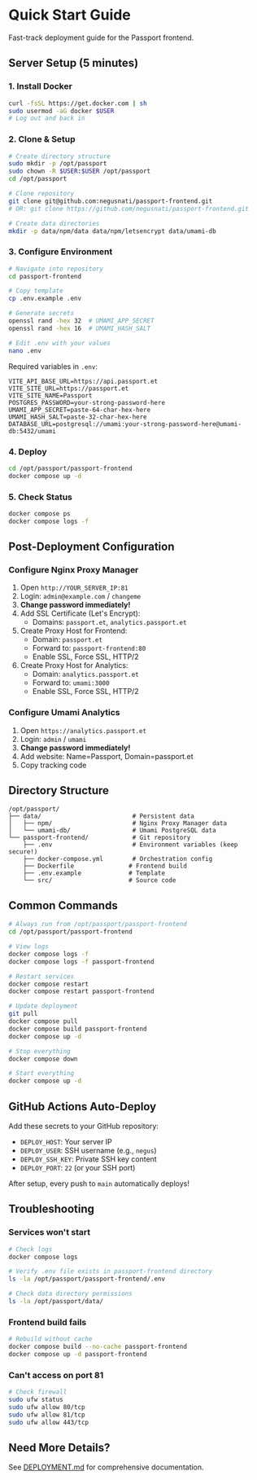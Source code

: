 # Quick Start Guide

Fast-track deployment guide for the Passport frontend.

## Server Setup (5 minutes)

### 1. Install Docker

```bash
curl -fsSL https://get.docker.com | sh
sudo usermod -aG docker $USER
# Log out and back in
```

### 2. Clone & Setup

```bash
# Create directory structure
sudo mkdir -p /opt/passport
sudo chown -R $USER:$USER /opt/passport
cd /opt/passport

# Clone repository
git clone git@github.com:negusnati/passport-frontend.git
# OR: git clone https://github.com/negusnati/passport-frontend.git

# Create data directories
mkdir -p data/npm/data data/npm/letsencrypt data/umami-db
```

### 3. Configure Environment

```bash
# Navigate into repository
cd passport-frontend

# Copy template
cp .env.example .env

# Generate secrets
openssl rand -hex 32  # UMAMI_APP_SECRET
openssl rand -hex 16  # UMAMI_HASH_SALT

# Edit .env with your values
nano .env
```

Required variables in `.env`:
```env
VITE_API_BASE_URL=https://api.passport.et
VITE_SITE_URL=https://passport.et
VITE_SITE_NAME=Passport
POSTGRES_PASSWORD=your-strong-password-here
UMAMI_APP_SECRET=paste-64-char-hex-here
UMAMI_HASH_SALT=paste-32-char-hex-here
DATABASE_URL=postgresql://umami:your-strong-password-here@umami-db:5432/umami
```

### 4. Deploy

```bash
cd /opt/passport/passport-frontend
docker compose up -d
```

### 5. Check Status

```bash
docker compose ps
docker compose logs -f
```

## Post-Deployment Configuration

### Configure Nginx Proxy Manager

1. Open `http://YOUR_SERVER_IP:81`
2. Login: `admin@example.com` / `changeme`
3. **Change password immediately!**
4. Add SSL Certificate (Let's Encrypt):
   - Domains: `passport.et`, `analytics.passport.et`
5. Create Proxy Host for Frontend:
   - Domain: `passport.et`
   - Forward to: `passport-frontend:80`
   - Enable SSL, Force SSL, HTTP/2
6. Create Proxy Host for Analytics:
   - Domain: `analytics.passport.et`
   - Forward to: `umami:3000`
   - Enable SSL, Force SSL, HTTP/2

### Configure Umami Analytics

1. Open `https://analytics.passport.et`
2. Login: `admin` / `umami`
3. **Change password immediately!**
4. Add website: Name=Passport, Domain=passport.et
5. Copy tracking code

## Directory Structure

```
/opt/passport/
├── data/                         # Persistent data
│   ├── npm/                      # Nginx Proxy Manager data
│   └── umami-db/                 # Umami PostgreSQL data
└── passport-frontend/            # Git repository
    ├── .env                      # Environment variables (keep secure!)
    ├── docker-compose.yml        # Orchestration config
    ├── Dockerfile               # Frontend build
    ├── .env.example             # Template
    └── src/                     # Source code
```

## Common Commands

```bash
# Always run from /opt/passport/passport-frontend
cd /opt/passport/passport-frontend

# View logs
docker compose logs -f
docker compose logs -f passport-frontend

# Restart services
docker compose restart
docker compose restart passport-frontend

# Update deployment
git pull
docker compose pull
docker compose build passport-frontend
docker compose up -d

# Stop everything
docker compose down

# Start everything
docker compose up -d
```

## GitHub Actions Auto-Deploy

Add these secrets to your GitHub repository:

- `DEPLOY_HOST`: Your server IP
- `DEPLOY_USER`: SSH username (e.g., `negus`)
- `DEPLOY_SSH_KEY`: Private SSH key content
- `DEPLOY_PORT`: `22` (or your SSH port)

After setup, every push to `main` automatically deploys!

## Troubleshooting

### Services won't start
```bash
# Check logs
docker compose logs

# Verify .env file exists in passport-frontend directory
ls -la /opt/passport/passport-frontend/.env

# Check data directory permissions
ls -la /opt/passport/data/
```

### Frontend build fails
```bash
# Rebuild without cache
docker compose build --no-cache passport-frontend
docker compose up -d passport-frontend
```

### Can't access on port 81
```bash
# Check firewall
sudo ufw status
sudo ufw allow 80/tcp
sudo ufw allow 81/tcp
sudo ufw allow 443/tcp
```

## Need More Details?

See [DEPLOYMENT.md](./DEPLOYMENT.md) for comprehensive documentation.
